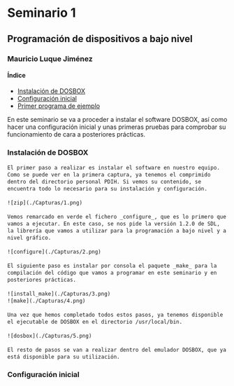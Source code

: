 #  <a id = "inicio"></a> Seminario 1

##  Programación de dispositivos a bajo nivel

###  Mauricio Luque Jiménez

####  Índice

- [Instalación de DOSBOX](#instalacion)
- [Configuración inicial ](#configuracion)
- [Primer programa de ejemplo](#helloworld)

En este seminario se va a proceder a instalar el software DOSBOX, así como hacer una configuración inicial y unas primeras pruebas para comprobar su funcionamiento de cara a posteriores prácticas.

### <a id = "instalacion"></a> Instalación de DOSBOX

    El primer paso a realizar es instalar el software en nuestro equipo. Como se puede ver en la primera captura, ya tenemos el comprimido dentro del directorio personal PDIH. Si vemos su contenido, se encuentra todo lo necesario para su instalación y configuración.

    ![zip](./Capturas/1.png)

    Vemos remarcado en verde el fichero _configure_, que es lo primero que vamos a ejecutar. En este caso, se nos pide la versión 1.2.0 de SDL, la librería que vamos a utilizar para la programación a bajo nivel y a nivel gráfico.

    ![configure](./Capturas/2.png)

    El siguiente paso es instalar por consola el paquete _make_ para la compilación del código que vamos a programar en este seminario y en posteriores prácticas.

    ![install_make](./Capturas/3.png)
    ![make](./Capturas/4.png)

    Una vez que hemos completado todos estos pasos, ya tenemos disponible el ejecutable de DOSBOX en el directorio /usr/local/bin.

    ![dosbox](./Capturas/5.png)

    El resto de pasos se van a realizar dentro del emulador DOSBOX, que ya está disponible para su utilización.

### <a id = "configuracion"></a> Configuración inicial